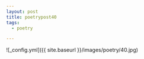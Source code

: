 ```yaml
---
layout: post
title: poetrypost40
tags:
  - poetry

---
```




![_config.yml]({{ site.baseurl }}/images/poetry/40.jpg)

